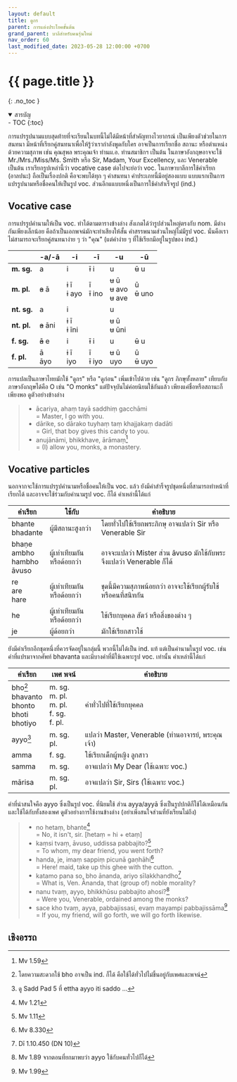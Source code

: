 ```yaml
---
layout: default
title: ดูกร
parent: การแต่งประโยคขั้นต้น
grand_parent: บาลีสำหรับคนรุ่นใหม่
nav_order: 60
last_modified_date: 2023-05-28 12:00:00 +0700
---
```


# {{ page.title  }}
{: .no_toc }

<details open markdown="block">
<summary>สารบัญ</summary>
- TOC
{:toc}
</details>

การแปรรูปนามแบบสุดท้ายที่จะเรียนในบทนี้ไม่ได้มีหน้าที่สำคัญทางไวยากรณ์ เป็นเพียงตัวช่วยในการสนทนา มีหน้าที่เรียกคู่สนทนาเพื่อให้รู้ว่าเรากำลังพูดกับใคร อาจเป็นการเรียกชื่อ สถานะ หรือตำแหน่งด้วยความสุภาพ เช่น คุณสุพล พระคุณเจ้า ท่านผ.อ. ท่านสมาชิกฯ เป็นต้น ในภาษาอังกฤษอาจจะใช้ Mr./Mrs./Miss/Ms. Smith หรือ Sir, Madam, Your Excellency, และ Venerable เป็นต้น เราเรียกรูปเหล่านี้ว่า vocative case ต่อไปจะย่อว่า voc. ในภาษาบาลีการใช้คำเรียก (อาลปนะ) ถือเป็นเรื่องปกติ คือจะพบได้ทุก ๆ คำสนทนา คำประเภทนี้มีอยู่สองแบบ แบบแรกเป็นการแปรรูปนามหรือชื่อคนให้เป็นรูป voc. ส่วนอีกแแบบหนึ่งเป็นการใช้คำสำเร็จรูป (ind.)

## Vocative case

การแปรรูปคำนามให้เป็น voc. ทำได้ตามตารางข้างล่าง สังเกตได้ว่ารูปส่วนใหญ่ตรงกับ nom. มีต่างกันเพียงเล็กน้อย คือถ้าเป็นเอกพจน์มักจะทำเสียงให้สั้น คำสรรพนามส่วนใหญ่ไม่มีรูป voc. นั่นคือเราไม่สามารถจะเรียกคู่สนทนาง่าย ๆ ว่า "คุณ" (แต่คำง่าย ๆ ที่ใช้เรียกมีอยู่ในรูปของ ind.)

|  | -a/-ā | -i | -ī | -u | -ū |
| --- | --- | --- | --- | --- | --- |
| **m. sg.** | a | i | ~~ī~~ i | u | ~~ū~~ u |
| **m. pl.** | ~~a~~ ā | ~~i~~ ī<br>~~i~~ ayo | ī<br>~~ī~~ ino | ~~u~~ ū<br>~~u~~ avo<br>~~u~~ ave | ū<br>~~ū~~ uno |
| **nt. sg.** | a | i |  | u |  |
| **nt. pl.** | ~~a~~ āni | ~~i~~ ī<br>~~i~~ īni |  | ~~u~~ ū<br>~~u~~ ūni |  |
| **f. sg.** | ~~ā~~ e | i | ~~ī~~ i | u | ~~ū~~ u |
| **f. pl.** | ā<br>āyo | ~~i~~ ī<br>iyo | ī<br>~~ī~~ iyo | ~~u~~ ū<br>uyo | ū<br>~~ū~~ uyo |

การแปลเป็นภาษาไทยมักใช้ "ดูกร" หรือ "ดูก่อน" เพิ่มเข้าไปด้วย เช่น "ดูกร ภิกษุทั้งหลาย" เทียบกับภาษาอังกฤษได้คือ O เช่น "O monks" แต่ปัจจุบันไม่ค่อยนิยมใช้กันแล้ว เพียงแค่ชื่อหรือสถานะก็เพียงพอ ดูตัวอย่างข้างล่าง

> - ācariya, ahaṃ tayā saddhiṃ gacchāmi<br>= Master, I go with you.
> - dārike, so dārako tuyhaṃ taṃ khajjakaṃ dadāti<br>= Girl, that boy gives this candy to you.
> - anujānāmi, bhikkhave, ārāmaṃ[^mv59]<br>= (I) allow you, monks, a monastery.

[^mv59]: Mv 1.59

## Vocative particles

นอกจากจะใช้การแปรรูปคำนามหรือชื่อคนให้เป็น voc. แล้ว ยังมีคำสำร็จรูปชุดหนึ่งที่สามารถทำหน้าที่เรียกได้ และอาจจะใช้ร่วมกับคำนามรูป voc. ก็ได้ คำเหล่านี้ได้แก่

| คำเรียก | ใช้กับ | คำอธิบาย |
| --- | --- | --- |
| bhante<br>bhadante | ผู้มีสถานะสูงกว่า | โดยทั่วไปใช้เรียกพระภิกษุ อาจแปลว่า Sir หรือ Venerable Sir |
| bhaṇe<br>ambho<br>hambho<br>āvuso | ผู้เท่าเทียมกันหรือด้อยกว่า | อาจจะแปลว่า Mister ส่วน āvuso มักใช้กับพระจึงแปลว่า Venerable ก็ได้ |
| re<br>are<br>hare | ผู้เท่าเทียมกันหรือด้อยกว่า | ชุดนี้มีความสุภาพน้อยกว่า อาจจะใช้เรียกผู้รับใช้ หรือคนที่สนิทกัน |
| he | ผู้เท่าเทียมกันหรือด้อยกว่า | ใช้เรียกบุคคล สัตว์ หรือสิ่งของต่าง ๆ |
| je | ผู้ด้อยกว่า | มักใช้เรียกสาวใช้ |

ยังมีคำเรียกอีกชุดหนึ่งที่ควรจัดอยู่ในกลุ่มนี้ พวกนี้ไม่ได้เป็น ind. แท้ แต่เป็นคำนามในรูป voc. เช่น คำที่แปรมาจากศัพท์ bhavanta และมีบางคำที่มีใช้เฉพาะรูป voc. เท่านั้น คำเหล่านี้ได้แก่

|  คำเรียก | เพศ พจน์ | คำอธิบาย |
| --- | --- | --- |
| bho[^bho]<br>bhavanto<br>bhonto<br>bhoti<br>bhotiyo | m. sg.<br>m. pl.<br>m. pl.<br>f. sg.<br>f. pl. | คำทั่วไปที่ใช้เรียกบุคคล |
| ayyo[^ayyo] | m. sg. pl. | แปลว่า Master, Venerable (ท่านอาจารย์, พระคุณเจ้า) |
| amma | f. sg. | ใช้เรียกเด็กผู้หญิง ลูกสาว |
| samma | m. sg. | อาจแปลว่า My Dear (ใช้เฉพาะ voc.) |
| mārisa | m. sg. pl. | อาจแปลว่า Sir, Sirs (ใช้เฉพาะ voc.) |

[^bho]: โดยความสะดวกใช้ bho อาจเป็น ind. ก็ได้ คือใช้ได้ทั่วไปไม่ขึ้นอยู่กับเพศและพจน์

คำที่น่าสนใจคือ ayyo ซึ่งเป็นรูป voc. ที่นิยมใช้ ส่วน ayya/ayyā ซึ่งเป็นรูปปกติก็ใช้ได้เหมือนกันและใช้ได้กับทั้งสองเพศ ดูตัวอย่างการใช้งานข้างล่าง (อย่าเพิ่งสนใจส่วนที่ยังเรียนไม่ถึง)

[^ayyo]: ดู Sadd Pad 5 ที่ ettha ayyo iti saddo ...

> - no hetaṃ, bhante[^mv21]<br>= No, it isn't, sir. [hetaṃ = hi + etaṃ]
> - kaṃsi tvaṃ, āvuso, uddissa pabbajito?[^mv11]<br>= To whom, my dear friend, you went forth?
> - handa, je, imaṃ sappiṃ picunā gaṇhāhi[^mv330]<br>= Here! maid, take up this ghee with the cutton.
> - katamo pana so, bho ānanda, ariyo sīlakkhandho[^subhasutta]<br>= What is, Ven. Ānanda, that (group of) noble morality?
> - nanu tvaṃ, ayyo, bhikkhūsu pabbajito ahosi?[^mv89]<br>= Were you, Venerable, ordained among the monks?
> - sace kho tvaṃ, ayya, pabbajissasi, evaṃ mayampi pabbajissāma[^mv99]<br>= If you, my friend, will go forth, we will go forth likewise.

[^mv21]: Mv 1.21
[^mv11]: Mv 1.11
[^mv330]: Mv 8.330
[^subhasutta]: Dī 1.10.450 (DN 10)
[^mv89]: Mv 1.89 จากตอนที่ยกมาพบว่า ayyo ใช้กับคนทั่วไปก็ได้
[^mv99]: Mv 1.99

## เชิงอรรถ

